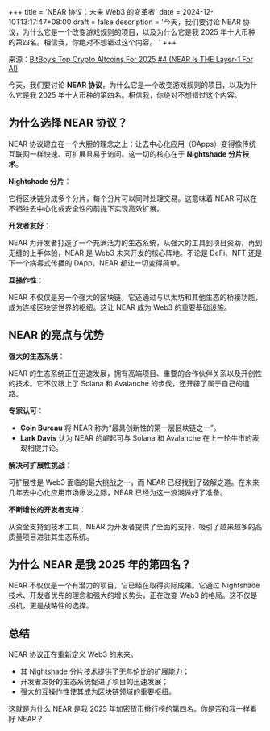+++
title = 'NEAR 协议：未来 Web3 的变革者'
date = 2024-12-10T13:17:47+08:00
draft = false
description = '今天，我们要讨论 NEAR 协议，为什么它是一个改变游戏规则的项目，以及为什么它是我 2025 年十大币种的第四名。相信我，你绝对不想错过这个内容。  '
+++

来源：[BitBoy’s Top Crypto Altcoins For 2025 #4 (NEAR Is THE Layer-1 For AI)](https://www.youtube.com/watch?v=IZ8sHbO6BrU)

今天，我们要讨论 **NEAR 协议**，为什么它是一个改变游戏规则的项目，以及为什么它是我 2025 年十大币种的第四名。相信我，你绝对不想错过这个内容。  

## **为什么选择 NEAR 协议？**  

NEAR 协议建立在一个大胆的理念之上：让去中心化应用（DApps）变得像传统互联网一样快速、可扩展且易于访问。这一切的核心在于 **Nightshade 分片技术**。  

**Nightshade 分片**：  

它将区块链分成多个分片，每个分片可以同时处理交易。这意味着 NEAR 可以在不牺牲去中心化或安全性的前提下实现高效扩展。  

**开发者友好**：  

NEAR 为开发者打造了一个充满活力的生态系统，从强大的工具到项目资助，再到无缝的上手体验，NEAR 是 Web3 未来开发的核心阵地。不论是 DeFi、NFT 还是下一个病毒式传播的 DApp，NEAR 都让一切变得简单。  

**互操作性**：  

NEAR 不仅仅是另一个强大的区块链，它还通过与以太坊和其他生态的桥接功能，成为连接区块链世界的枢纽。这让 NEAR 成为 Web3 的重要基础设施。  

## **NEAR 的亮点与优势**  

**强大的生态系统**：  

NEAR 的生态系统正在迅速发展，拥有高端项目、重要的合作伙伴关系以及开创性的技术。它不仅跟上了 Solana 和 Avalanche 的步伐，还开辟了属于自己的道路。  

**专家认可**：  

- **Coin Bureau** 将 NEAR 称为“最具创新性的第一层区块链之一”。  
- **Lark Davis** 认为 NEAR 的崛起可与 Solana 和 Avalanche 在上一轮牛市的表现相提并论。  

**解决可扩展性挑战**：  

可扩展性是 Web3 面临的最大挑战之一，而 NEAR 已经找到了破解之道。在未来几年去中心化应用市场爆发之际，NEAR 已经为这一浪潮做好了准备。  

**不断增长的开发者支持**：  

从资金支持到技术工具，NEAR 为开发者提供了全面的支持，吸引了越来越多的高质量项目进驻其生态系统。  

## **为什么 NEAR 是我 2025 年的第四名？**  

NEAR 不仅仅是一个有潜力的项目，它已经在取得实际成果。它通过 Nightshade 技术、开发者优先的理念和强大的增长势头，正在改变 Web3 的格局。这不仅是投机，更是战略性的选择。  

## **总结**  

NEAR 协议正在重新定义 Web3 的未来。  

- 其 Nightshade 分片技术提供了无与伦比的扩展能力；  
- 开发者友好的生态系统促进了项目的迅速发展；  
- 强大的互操作性使其成为区块链领域的重要枢纽。  

这就是为什么 NEAR 是我 2025 年加密货币排行榜的第四名。你是否和我一样看好 NEAR？

